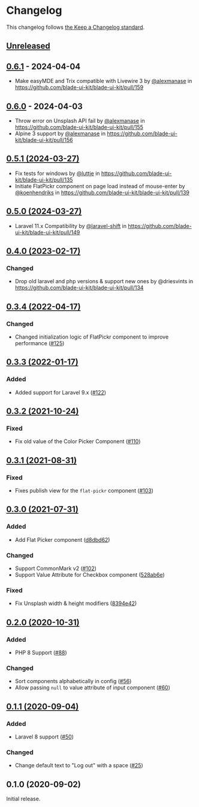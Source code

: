 # Changelog

This changelog follows [the Keep a Changelog standard](https://keepachangelog.com).

## [Unreleased](https://github.com/blade-ui-kit/blade-ui-kit/compare/0.6.1...main)

## [0.6.1](https://github.com/blade-ui-kit/blade-ui-kit/compare/0.6.0...0.6.1) - 2024-04-04

* Make easyMDE and Trix compatible with Livewire 3 by [@alexmanase](https://github.com/alexmanase) in https://github.com/blade-ui-kit/blade-ui-kit/pull/159

## [0.6.0](https://github.com/blade-ui-kit/blade-ui-kit/compare/0.5.1...0.6.0) - 2024-04-03

* Throw error on Unsplash API fail by [@alexmanase](https://github.com/alexmanase) in https://github.com/blade-ui-kit/blade-ui-kit/pull/155
* Alpine 3 support by [@alexmanase](https://github.com/alexmanase) in https://github.com/blade-ui-kit/blade-ui-kit/pull/156

## [0.5.1 (2024-03-27)](https://github.com/blade-ui-kit/blade-ui-kit/compare/0.5.0...0.5.1)

* Fix tests for windows by [@luttje](https://github.com/luttje) in https://github.com/blade-ui-kit/blade-ui-kit/pull/135
* Initiate FlatPickr component on page load instead of mouse-enter by [@koenhendriks](https://github.com/koenhendriks) in https://github.com/blade-ui-kit/blade-ui-kit/pull/139

## [0.5.0 (2024-03-27)](https://github.com/blade-ui-kit/blade-ui-kit/compare/0.4.0...0.5.0)

* Laravel 11.x Compatibility by [@laravel-shift](https://github.com/laravel-shift) in https://github.com/blade-ui-kit/blade-ui-kit/pull/149

## [0.4.0 (2023-02-17)](https://github.com/blade-ui-kit/blade-ui-kit/compare/0.3.4...0.4.0)

### Changed

- Drop old laravel and php versions & support new ones by @driesvints in https://github.com/blade-ui-kit/blade-ui-kit/pull/134

## [0.3.4 (2022-04-17)](https://github.com/blade-ui-kit/blade-ui-kit/compare/0.3.3...0.3.4)

### Changed

- Changed initialization logic of FlatPickr component to improve performance ([#125](https://github.com/blade-ui-kit/blade-ui-kit/pull/125))

## [0.3.3 (2022-01-17)](https://github.com/blade-ui-kit/blade-ui-kit/compare/0.3.2...0.3.3)

### Added

- Added support for Laravel 9.x ([#122](https://github.com/blade-ui-kit/blade-ui-kit/pull/122))

## [0.3.2 (2021-10-24)](https://github.com/blade-ui-kit/blade-ui-kit/compare/0.3.1...0.3.2)

### Fixed

- Fix old value of the Color Picker Component ([#110](https://github.com/blade-ui-kit/blade-ui-kit/pull/110))

## [0.3.1 (2021-08-31)](https://github.com/blade-ui-kit/blade-ui-kit/compare/0.3.0...0.3.1)

### Fixed

- Fixes publish view for the `flat-pickr` component ([#103](https://github.com/blade-ui-kit/blade-ui-kit/pull/103))

## [0.3.0 (2021-07-31)](https://github.com/blade-ui-kit/blade-ui-kit/compare/0.2.0...0.3.0)

### Added

- Add Flat Picker component ([d8dbd62](https://github.com/blade-ui-kit/blade-ui-kit/commit/d8dbd625e28b672bdcac2d512dcc4fbf1ff0001d))

### Changed

- Support CommonMark v2 ([#102](https://github.com/blade-ui-kit/blade-ui-kit/pull/102))
- Support Value Attribute for Checkbox component ([528ab6e](https://github.com/blade-ui-kit/blade-ui-kit/commit/528ab6e73d4959bf67055863ca7ba401eb6d38ab))

### Fixed

- Fix Unsplash width & height modifiers ([8394e42](https://github.com/blade-ui-kit/blade-ui-kit/commit/8394e428870fbbbd3dc36fb084ebf0c4246dacf4))

## [0.2.0 (2020-10-31)](https://github.com/blade-ui-kit/blade-ui-kit/compare/0.1.0...0.2.0)

### Added

- PHP 8 Support ([#88](https://github.com/blade-ui-kit/blade-ui-kit/pull/88))

### Changed

- Sort components alphabetically in config ([#56](https://github.com/blade-ui-kit/blade-ui-kit/pull/56))
- Allow passing `null` to value attribute of input component ([#60](https://github.com/blade-ui-kit/blade-ui-kit/pull/60))

## [0.1.1 (2020-09-04)](https://github.com/blade-ui-kit/blade-ui-kit/compare/0.1.0...0.1.1)

### Added

- Laravel 8 support ([#50](https://github.com/blade-ui-kit/blade-ui-kit/pull/50))

### Changed

- Change default text to "Log out" with a space ([#25](https://github.com/blade-ui-kit/blade-ui-kit/pull/25))

## 0.1.0 (2020-09-02)

Initial release.
